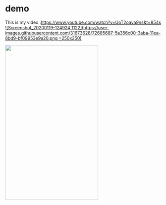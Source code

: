 # demo<br/>

This is my video  :https://www.youtube.com/watch?v=UoT2oava9ns&t=854s <br/>
[![Screenshot_20200119-124924 1122](https://user-images.githubusercontent.com/31673628/72685687-5a356c00-3aba-11ea-8bd9-bf09953e9a20.png =250x250)](https://www.youtube.com/watch?v=UoT2oava9ns&t=854s)

[<img src="https://user-images.githubusercontent.com/31673628/72685687-5a356c00-3aba-11ea-8bd9-bf09953e9a20.png" width="300" height="500">](https://youtu.be/O59E-ZrBDmM)


